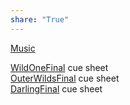 ```yaml
---  
share: "True"  
---  
```

  
[Music](./Music.md)  
  
[WildOneFinal](./WildOneFinal.md) cue sheet  
[OuterWildsFinal](./OuterWildsFinal.md) cue sheet  
[DarlingFinal](./DarlingFinal.md) cue sheet  
